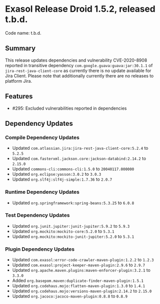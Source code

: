 # Exasol Release Droid 1.5.2, released t.b.d.

Code name: t.b.d.

## Summary

This release updates dependencies and vulnerability CVE-2020-8908 reported in transitive dependency `com.google.guava:guava:jar:30.1.1` of `jira-rest-java-client-core` as currently there is no update available for Jira Client. Please note that additionally currently there are no releases to platform Jira.

## Features

* #295: Excluded vulnerabilities reported in dependencies

## Dependency Updates

### Compile Dependency Updates

* Updated `com.atlassian.jira:jira-rest-java-client-core:5.2.4` to `5.2.5`
* Updated `com.fasterxml.jackson.core:jackson-databind:2.14.2` to `2.15.0`
* Updated `commons-cli:commons-cli:1.5.0` to `20040117.000000`
* Updated `org.eclipse:yasson:3.0.2` to `3.0.3`
* Updated `org.slf4j:slf4j-simple:1.7.36` to `2.0.7`

### Runtime Dependency Updates

* Updated `org.springframework:spring-beans:5.3.25` to `6.0.8`

### Test Dependency Updates

* Updated `org.junit.jupiter:junit-jupiter:5.9.2` to `5.9.3`
* Updated `org.mockito:mockito-core:5.2.0` to `5.3.1`
* Updated `org.mockito:mockito-junit-jupiter:5.2.0` to `5.3.1`

### Plugin Dependency Updates

* Updated `com.exasol:error-code-crawler-maven-plugin:1.2.2` to `1.2.3`
* Updated `com.exasol:project-keeper-maven-plugin:2.9.6` to `2.9.7`
* Updated `org.apache.maven.plugins:maven-enforcer-plugin:3.2.1` to `3.3.0`
* Added `org.basepom.maven:duplicate-finder-maven-plugin:1.5.1`
* Updated `org.codehaus.mojo:flatten-maven-plugin:1.3.0` to `1.4.1`
* Updated `org.codehaus.mojo:versions-maven-plugin:2.14.2` to `2.15.0`
* Updated `org.jacoco:jacoco-maven-plugin:0.8.8` to `0.8.9`
